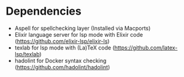 # Dependencies

- Aspell for spellchecking layer (Installed via Macports)
- Elixir language server for lsp mode with Elixir code (https://github.com/elixir-lsp/elixir-ls)
- texlab for lsp mode with (La)TeX code (https://github.com/latex-lsp/texlab)
- hadolint for Docker syntax checking (https://github.com/hadolint/hadolint)
